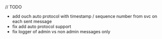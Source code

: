// TODO 
* add ouch auto protocol with timestamp / sequence number from svc on each sent message
* fix add auto protocol support
* fix logger of admin vs non admin messages only